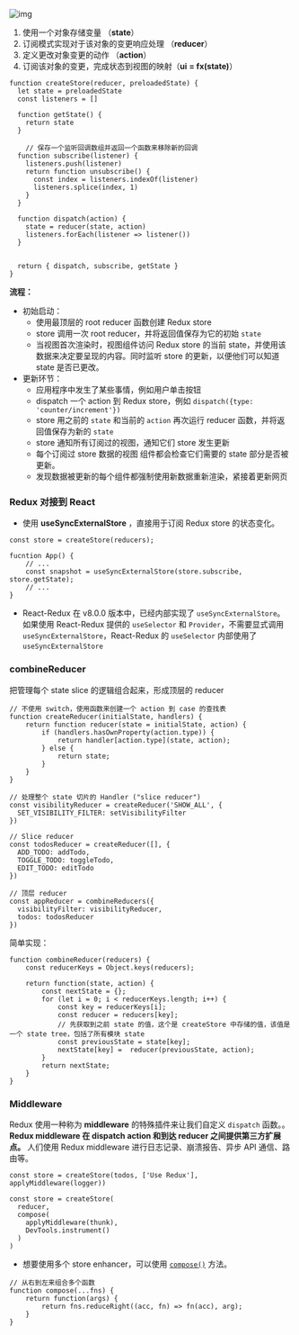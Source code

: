 ![img](https://mmbiz.qpic.cn/mmbiz_png/YprkEU0TtGjjuK2ArCic0yglWtZQssLwBP1XWT0u6ricFTZbWwnnlHOIWNpfgDqct2vt9Qxic8L3sByCAdWaE2UTA/640?wx_fmt=png&tp=webp&wxfrom=5&wx_lazy=1&wx_co=1)

1. 使用一个对象存储变量 （**state**）
2. 订阅模式实现对于该对象的变更响应处理 （**reducer**）
3. 定义更改对象变更的动作 （**action**）
4. 订阅该对象的变更，完成状态到视图的映射（**ui** **= fx(state)**）

```
function createStore(reducer, preloadedState) {
  let state = preloadedState
  const listeners = []

  function getState() {
    return state
  }

	// 保存一个监听回调数组并返回一个函数来移除新的回调
  function subscribe(listener) {
    listeners.push(listener)
    return function unsubscribe() {
      const index = listeners.indexOf(listener)
      listeners.splice(index, 1)
    }
  }

  function dispatch(action) {
    state = reducer(state, action)
    listeners.forEach(listener => listener())
  }


  return { dispatch, subscribe, getState }
}
```



**流程：**

- 初始启动：
  - 使用最顶层的 root reducer 函数创建 Redux store
  - store 调用一次 root reducer，并将返回值保存为它的初始 `state`
  - 当视图首次渲染时，视图组件访问 Redux store 的当前 state，并使用该数据来决定要呈现的内容。同时监听 store 的更新，以便他们可以知道 state 是否已更改。
- 更新环节：
  - 应用程序中发生了某些事情，例如用户单击按钮
  - dispatch 一个 action 到 Redux store，例如 `dispatch({type: 'counter/increment'})`
  - store 用之前的 `state` 和当前的 `action` 再次运行 reducer 函数，并将返回值保存为新的 `state`
  - store 通知所有订阅过的视图，通知它们 store 发生更新
  - 每个订阅过 store 数据的视图 组件都会检查它们需要的 state 部分是否被更新。
  - 发现数据被更新的每个组件都强制使用新数据重新渲染，紧接着更新网页



### Redux 对接到 React

- 使用 **useSyncExternalStore** ，直接用于订阅 Redux store 的状态变化。

```
const store = createStore(reducers);

fucntion App() {
	// ...
	const snapshot = useSyncExternalStore(store.subscribe, store.getState);
	// ...
}
```

- React-Redux 在 v8.0.0 版本中，已经内部实现了 `useSyncExternalStore`。如果使用 React-Redux 提供的 `useSelector` 和 `Provider`，不需要显式调用 `useSyncExternalStore`，React-Redux 的 `useSelector` 内部使用了 `useSyncExternalStore`



### combineReducer 

把管理每个 state slice 的逻辑组合起来，形成顶层的 reducer

```
// 不使用 switch，使用函数来创建一个 action 到 case 的查找表
function createReducer(initialState, handlers) {
	return function reducer(state = initialState, action) {
		if (handlers.hasOwnProperty(action.type)) {
			return handler[action.type](state, action);
		} else {
			return state;
		}
	}
}

// 处理整个 state 切片的 Handler ("slice reducer")
const visibilityReducer = createReducer('SHOW_ALL', {
  SET_VISIBILITY_FILTER: setVisibilityFilter
})

// Slice reducer
const todosReducer = createReducer([], {
  ADD_TODO: addTodo,
  TOGGLE_TODO: toggleTodo,
  EDIT_TODO: editTodo
})

// 顶层 reducer
const appReducer = combineReducers({
  visibilityFilter: visibilityReducer,
  todos: todosReducer
})
```

简单实现：

```
function combineReducer(reducers) {
	const reducerKeys = Object.keys(reducers);
	
	return function(state, action) {
		const nextState = {};
		for (let i = 0; i < reducerKeys.length; i++) {
			const key = reducerKeys[i];
			const reducer = reducers[key];
			// 先获取到之前 state 的值，这个是 createStore 中存储的值，该值是一个 state tree，包括了所有模块 state
			const previousState = state[key];
			nextState[key] =  reducer(previousState, action);
		}
		return nextState;
	}
}
```

 

### Middleware

Redux 使用一种称为 **middleware** 的特殊插件来让我们自定义 `dispatch` 函数。。**Redux middleware 在 dispatch action 和到达 reducer 之间提供第三方扩展点。** 人们使用 Redux middleware 进行日志记录、崩溃报告、异步 API 通信、路由等。

```
const store = createStore(todos, ['Use Redux'], applyMiddleware(logger))

const store = createStore(
  reducer,
  compose(
    applyMiddleware(thunk),
    DevTools.instrument()
  )
)
```

- 想要使用多个 store enhancer，可以使用 [`compose()`](https://cn.redux.js.org/api/compose) 方法。

``` 
// 从右到左来组合多个函数
function compose(...fns) {
	return function(args) {
		return fns.reduceRight((acc, fn) => fn(acc), arg);
	}
}
```

